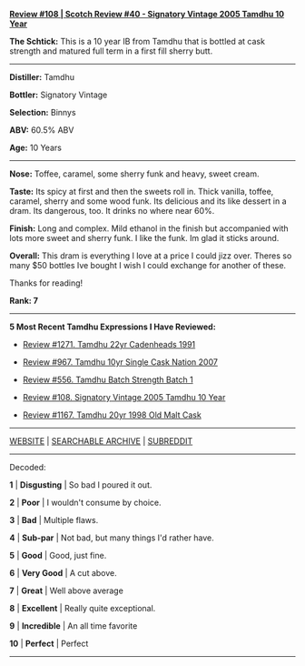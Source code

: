 
[**Review #108 | Scotch Review #40 - Signatory Vintage 2005 Tamdhu 10 Year**]( https://t8ke.review/review-108-tamdhu-signatory-vintage-2005-10-year/)

**The Schtick:** This is a 10 year IB from Tamdhu that is bottled at cask strength and matured full term in a first fill sherry butt. 

-----

**Distiller:** Tamdhu

**Bottler:** Signatory Vintage

**Selection:** Binnys

**ABV:** 60.5% ABV

**Age:** 10 Years 

-----

**Nose:**  Toffee, caramel, some sherry funk and heavy, sweet cream.   

**Taste:** Its spicy at first and then the sweets roll in. Thick vanilla, toffee, caramel, sherry and some wood funk. Its delicious and its like dessert in a dram. Its dangerous, too. It drinks no where near 60%.  

**Finish:** Long and complex. Mild ethanol in the finish but accompanied with lots more sweet and sherry funk. I like the funk. Im glad it sticks around.  

**Overall:** This dram is everything I love at a price I could jizz over. Theres so many $50 bottles Ive bought I wish I could exchange for another of these. 

Thanks for reading!

**Rank: 7**

----- 

**5 Most Recent Tamdhu Expressions I Have Reviewed:** 

- [Review #1271. Tamdhu 22yr Cadenheads 1991]( https://t8ke.review/review-1271-tamdhu-22yr-cadenheads-1991) 

- [Review #967. Tamdhu 10yr Single Cask Nation 2007]( https://t8ke.review/review-967-tamdhu-10yr-single-cask-nation-2007-rye-finished/) 

- [Review #556. Tamdhu Batch Strength Batch 1]( https://t8ke.review/review-556-tamdhu-batch-strength-batch-1/) 

- [Review #108. Signatory Vintage 2005 Tamdhu 10 Year]( https://t8ke.review/review-108-tamdhu-signatory-vintage-2005-10-year/) 

- [Review #1167. Tamdhu 20yr 1998 Old Malt Cask ]( https://t8ke.review/review-1167-tamdhu-20yr-old-malt-cask-1998/) 

-----

[WEBSITE](https://t8ke.review) | [SEARCHABLE ARCHIVE](https://t8ke.review/review-archive/) | [SUBREDDIT](https://reddit.com/r/t8kereviews)

-----

Decoded:

**1** | **Disgusting** | So bad I poured it out.

**2** | **Poor** | I wouldn't consume by choice.

**3** | **Bad** | Multiple flaws.

**4** | **Sub-par** | Not bad, but many things I'd rather have.

**5** | **Good** | Good, just fine.

**6** | **Very Good** | A cut above.

**7** | **Great** | Well above average

**8** | **Excellent** | Really quite exceptional.

**9** | **Incredible** | An all time favorite

**10** | **Perfect** | Perfect

----

